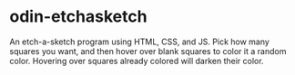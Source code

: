 # odin-etchasketch

An etch-a-sketch program using HTML, CSS, and JS. 
Pick how many squares you want, and then hover over blank squares to color it a random color. 
Hovering over squares already colored will darken their color.
